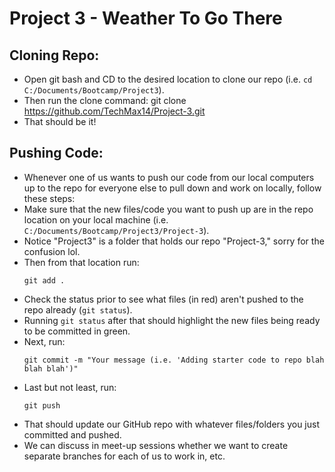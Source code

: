 # Project 3 - Weather To Go There

## Cloning Repo:
- Open git bash and CD to the desired location to clone our repo (i.e. `cd C:/Documents/Bootcamp/Project3`).
- Then run the clone command: git clone https://github.com/TechMax14/Project-3.git
- That should be it!

## Pushing Code:
- Whenever one of us wants to push our code from our local computers up to the repo for everyone else to pull down and work on locally, follow these steps:
- Make sure that the new files/code you want to push up are in the repo location on your local machine (i.e. `C:/Documents/Bootcamp/Project3/Project-3`).
- Notice "Project3" is a folder that holds our repo "Project-3," sorry for the confusion lol.
- Then from that location run:
  ```
  git add .
  ```
- Check the status prior to see what files (in red) aren't pushed to the repo already (`git status`).
- Running `git status` after that should highlight the new files being ready to be committed in green.
- Next, run:
  ```
  git commit -m "Your message (i.e. 'Adding starter code to repo blah blah blah')"
  ```
- Last but not least, run:
  ```
  git push
  ```
- That should update our GitHub repo with whatever files/folders you just committed and pushed.
- We can discuss in meet-up sessions whether we want to create separate branches for each of us to work in, etc.
